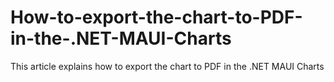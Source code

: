 # How-to-export-the-chart-to-PDF-in-the-.NET-MAUI-Charts
This article explains how to export the chart to PDF in the .NET MAUI Charts
